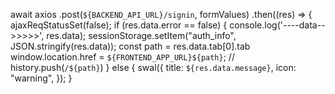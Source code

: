    await axios
        .post(`${BACKEND_API_URL}/signin`, formValues)
        .then((res) => {
          ajaxReqStatusSet(false);
          if (res.data.error == false) {
            console.log('----data-->>>>>', res.data);
            sessionStorage.setItem("auth_info", JSON.stringify(res.data));
            const path = res.data.tab[0].tab
            window.location.href = `${FRONTEND_APP_URL}${path}`;
            // history.push(`/${path}`)
          } else {
            swal({
              title: `${res.data.message}`,
              icon: "warning",
            });
          }
